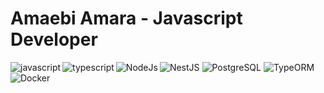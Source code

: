 # Amaebi Amara - Javascript Developer
<!-- <img align="left" width="47%" src="https://github-readme-stats.vercel.app/api?username=xrp-amaebi&show_icons=true&theme=radical" /> -->

<!-- <img align="left" width="47%" src="https://github-readme-stats.vercel.app/api/top-langs/?username=xrp-amaebi&layout=compact" /> -->
<img alt="javascript" align="left" src="https://img.shields.io/badge/javascript-%23323330.svg?style=for-the-badge&logo=javascript&logoColor=%23F7DF1E" />
<img alt="typescript" align="left" src="https://img.shields.io/badge/typescript-%23007ACC.svg?style=for-the-badge&logo=typescript&logoColor=white" />
<img alt="NodeJs" align="left" src="https://img.shields.io/badge/node.js-%2343853D.svg?style=for-the-badge&logo=node-dot-js&logoColor=white" />
<img alt="NestJS" src="https://img.shields.io/badge/nestjs-E0234E.svg?style=for-the-badge&logo=nestjs&logoColor=white" />
<img alt="PostgreSQL" src="https://img.shields.io/badge/postgresql-316192.svg?style=for-the-badge&logo=postgresql&logoColor=white" />
<img alt="TypeORM" src="https://img.shields.io/badge/typeorm-FF6C37.svg?style=for-the-badge&logo=typeorm&logoColor=white" />
<img alt="Docker" src="https://img.shields.io/badge/docker-2496ED.svg?style=for-the-badge&logo=docker&logoColor=white" />


<!-- # My Posts -->
<!-- BLOG-POST-LIST:START -->
<!-- - [How I built one of the top 20 most used Github Actions](https://www.gautamkrishnar.com/how-i-built-one-of-the-top-20-most-used-github-actions/)
- [Show your latest dev.to posts automatically on your GitHub profile readme](https://dev.to/gautamkrishnar/show-your-latest-dev-to-posts-automatically-in-your-github-profile-readme-3nk8)
- [God Mode in browsers: document.designMode = "on"](https://dev.to/gautamkrishnar/god-mode-in-browsers-document-designmode-on-2pmo)
- [Skipping the Chrome "Your connection is not private" warning](https://dev.to/gautamkrishnar/quickbits-1-skipping-the-chrome-your-connection-is-not-private-warning-4kp1)
- [Microsoft Student Partners – Geek is the new rockstar](https://dev.to/gautamkrishnar/microsoft-student-partners--geek-is-the-new-rockstar) -->
<!-- BLOG-POST-LIST:END -->

<!-- # My Videos -->
<!-- YT_VIDEO_LIST:START -->
<!-- - [TEKKEN PIRATE](https://www.youtube.com/watch?v=Y1wO2QC3-30) -->
<!-- YT_VIDEO_LIST:END -->
